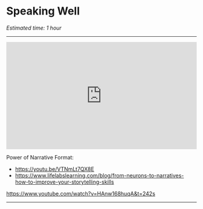 # Speaking Well
*Estimated time: 1 hour*

---

<div style="position: relative; padding-bottom: 56.25%; height: 0;"><iframe src="https://www.youtube.com/embed/HAnw168huqA" title="YouTube video player" frameborder="0" allow="accelerometer; autoplay; clipboard-write; encrypted-media; gyroscope; picture-in-picture" allowfullscreen style="position: absolute; top: 0; left: 0; width: 100%; height: 100%;"></iframe></div>

Power of Narrative Format:
- https://youtu.be/VTNmLt7QX8E
- https://www.lifelabslearning.com/blog/from-neurons-to-narratives-how-to-improve-your-storytelling-skills


https://www.youtube.com/watch?v=HAnw168huqA&t=242s 

---
